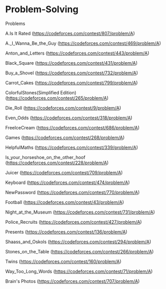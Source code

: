 # Problem-Solving
Problems

A.Is It Rated (https://codeforces.com/contest/807/problem/A)

A._I_Wanna_Be_the_Guy (https://codeforces.com/contest/469/problem/A)

Anton_and_Letters (https://codeforces.com/contest/443/problem/A)

Black_Square (https://codeforces.com/contest/431/problem/A)

Buy_a_Shovel (https://codeforces.com/contest/732/problem/A)

Carrot_Cakes (https://codeforces.com/contest/799/problem/A)

ColorfulStones(Simplified Edition)  (https://codeforces.com/contest/265/problem/A)

Die_Roll (https://codeforces.com/contest/9/problem/A)

Even_Odds (https://codeforces.com/contest/318/problem/A)

FreeIceCream (https://codeforces.com/contest/686/problem/A)

Games (https://codeforces.com/contest/268/problem/A)

HelpfulMaths (https://codeforces.com/contest/339/problem/A)

Is_your_horseshoe_on_the_other_hoof (https://codeforces.com/contest/228/problem/A)

Juicer (https://codeforces.com/contest/709/problem/A)

Keyboard (https://codeforces.com/contest/474/problem/A)

NewPassword (https://codeforces.com/contest/770/problem/A)

Football (https://codeforces.com/contest/43/problem/A)

Night_at_the_Museum (https://codeforces.com/contest/731/problem/A)

Police_Recruits (https://codeforces.com/contest/427/problem/A)

Presents (https://codeforces.com/contest/136/problem/A)

Shaass_and_Oskols  (https://codeforces.com/contest/294/problem/A)

Stones_on_the_Table (https://codeforces.com/contest/266/problem/A)

Twins  (https://codeforces.com/contest/160/problem/A)

Way_Too_Long_Words (https://codeforces.com/contest/71/problem/A)

Brain's Photos (https://codeforces.com/contest/707/problem/A)
